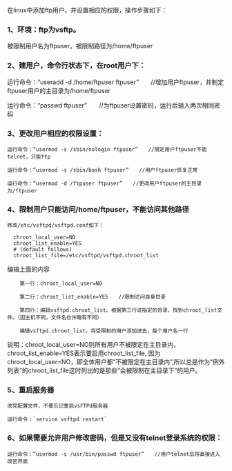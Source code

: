 在linux中添加ftp用户，并设置相应的权限，操作步骤如下：
### 1、环境：ftp为vsftp。
  被限制用户名为ftpuser。被限制路径为/home/ftpuser

### 2、建用户，命令行状态下，在root用户下：

  运行命令：“useradd -d /home/ftpuser ftpuser”　　//增加用户ftpuser，并制定ftpuser用户的主目录为/home/ftpuser

  运行命令：“passwd ftpuser”　　//为ftpuser设置密码，运行后输入两次相同密码

### 3、更改用户相应的权限设置：

    运行命令：“usermod -s /sbin/nologin ftpuser”　　//限定用户ftpuser不能telnet，只能ftp

    运行命令：“usermod -s /sbin/bash ftpuser”　　//用户ftpuser恢复正常

    运行命令：“usermod -d /ftpuser ftpuser”　　//更改用户ftpuser的主目录为/ftpuser

### 4、限制用户只能访问/home/ftpuser，不能访问其他路径

    修改/etc/vsftpd/vsftpd.conf如下：
```
  chroot_local_user=NO
  chroot_list_enable=YES
  # (default follows)
  chroot_list_file=/etc/vsftpd/vsftpd.chroot_list
```
 编辑上面的内容
```
    第一行：chroot_local_user=NO

    第二行：chroot_list_enable=YES　　//限制访问自身目录

    第四行：编辑vsftpd.chroot_list。根据第三行说指定的目录，找到chroot_list文件。（因主机不同，文件名也许略有不同）

    编辑vsftpd.chroot_list，将受限制的用户添加进去，每个用户名一行
```
说明：chroot_local_user=NO则所有用户不被限定在主目录内，chroot_list_enable=YES表示要启用chroot_list_file, 因为chroot_local_user=NO，即全体用户都“不被限定在主目录内”,所以总是作为“例外列表”的chroot_list_file这时列出的是那些“会被限制在主目录下”的用户。

### 5、重启服务器

    改完配置文件，不要忘记重启vsFTPd服务器

    运行命令：`service vsftpd restart`

### 6、如果需要允许用户修改密码，但是又没有telnet登录系统的权限：

    运行命令：“usermod -s /usr/bin/passwd ftpuser”　　//用户telnet后将直接进入改密界面
